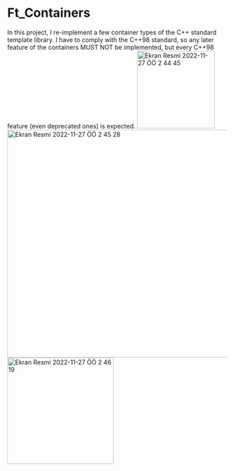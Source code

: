 # Ft_Containers

In this project, I re-implement a few container types of the C++ standard template library. I have to comply with the C++98 standard, so any later feature of the containers MUST NOT be implemented, but every C++98 feature (even deprecated ones) is expected.
<img width="177" alt="Ekran Resmi 2022-11-27 ÖÖ 2 44 45" src="https://user-images.githubusercontent.com/94300378/204113006-fa6f88d2-20fe-4331-b77b-bc61fa860a42.png">
<img width="520" alt="Ekran Resmi 2022-11-27 ÖÖ 2 45 28" src="https://user-images.githubusercontent.com/94300378/204113008-9f5078d5-7bb4-41de-a6be-1fc255865530.png">
<img width="243" alt="Ekran Resmi 2022-11-27 ÖÖ 2 46 19" src="https://user-images.githubusercontent.com/94300378/204113009-52dd8a87-0980-4efe-8a06-51699692d78c.png">
